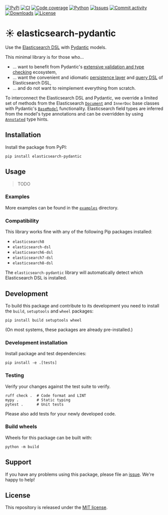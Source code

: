 <!-- markdownlint-disable MD041 -->
[![PyPi](https://img.shields.io/pypi/v/elasticsearch-pydantic?style=flat-square)](https://pypi.org/project/elasticsearch-pydantic/)
[![CI](https://img.shields.io/github/actions/workflow/status/janheinrichmerker/elasticsearch-pydantic/ci.yml?branch=main&style=flat-square)](https://github.com/janheinrichmerker/elasticsearch-pydantic/actions/workflows/ci.yml)
[![Code coverage](https://img.shields.io/codecov/c/github/janheinrichmerker/elasticsearch-pydantic?style=flat-square)](https://codecov.io/github/janheinrichmerker/elasticsearch-pydantic/)
[![Python](https://img.shields.io/pypi/pyversions/elasticsearch-pydantic?style=flat-square)](https://pypi.org/project/elasticsearch-pydantic/)
[![Issues](https://img.shields.io/github/issues/janheinrichmerker/elasticsearch-pydantic?style=flat-square)](https://github.com/janheinrichmerker/elasticsearch-pydantic/issues)
[![Commit activity](https://img.shields.io/github/commit-activity/m/janheinrichmerker/elasticsearch-pydantic?style=flat-square)](https://github.com/janheinrichmerker/elasticsearch-pydantic/commits)
[![Downloads](https://img.shields.io/pypi/dm/elasticsearch-pydantic?style=flat-square)](https://pypi.org/project/elasticsearch-pydantic/)
[![License](https://img.shields.io/github/license/janheinrichmerker/elasticsearch-pydantic?style=flat-square)](LICENSE)

# ☀️ elasticsearch-pydantic

Use the [Elasticsearch DSL](https://github.com/elastic/elasticsearch-dsl-py) with [Pydantic](https://github.com/pydantic/pydantic) models.

This minimal library is for those who...

- ... want to benefit from Pydantic's [extensive validation and type checking](https://docs.pydantic.dev/latest/concepts/models/) ecosystem,
- ... want the convenient and idiomatic [persistence layer](https://elasticsearch-dsl.readthedocs.io/en/latest/tutorials.html#persistence) and [query DSL](https://elasticsearch-dsl.readthedocs.io/en/latest/tutorials.html#search) of Elasticsearch DSL,
- ... and do not want to reimplement everything from scratch.

To interconnect the Elasticsearch DSL and Pydantic, we override a limited set of methods from the Elasticsearch [`Document`](https://elasticsearch-dsl.readthedocs.io/en/latest/api.html#elasticsearch_dsl.Document) and `InnerDoc` base classes with Pydantic's [`BaseModel`](https://docs.pydantic.dev/latest/api/base_model/#pydantic.BaseModel) functionality. Elasticsearch field types are inferred from the model's type annotations and can be overridden by using [`Annotated`](https://docs.python.org/3/library/typing.html#typing.Annotated) type hints.

## Installation

Install the package from PyPI:

```shell
pip install elasticsearch-pydantic
```

## Usage

> TODO

### Examples

More examples can be found in the [`examples`](examples/) directory.

### Compatibility

This library works fine with any of the following Pip packages installed:

- `elasticsearch8`
- `elasticsearch-dsl`
- `elasticsearch6-dsl`
- `elasticsearch7-dsl`
- `elasticsearch8-dsl`

The `elasticsearch-pydantic` library will automatically detect which Elasticsearch DSL is installed.

## Development

To build this package and contribute to its development you need to install the `build`, `setuptools` and `wheel` packages:

```shell
pip install build setuptools wheel
```

(On most systems, these packages are already pre-installed.)

### Development installation

Install package and test dependencies:

```shell
pip install -e .[tests]
```

### Testing

Verify your changes against the test suite to verify.

```shell
ruff check .  # Code format and LINT
mypy .        # Static typing
pytest .      # Unit tests
```

Please also add tests for your newly developed code.

### Build wheels

Wheels for this package can be built with:

```shell
python -m build
```

## Support

If you have any problems using this package, please file an [issue](https://github.com/janheinrichmerker/elasticsearch-pydantic/issues/new).
We're happy to help!

## License

This repository is released under the [MIT license](LICENSE).
